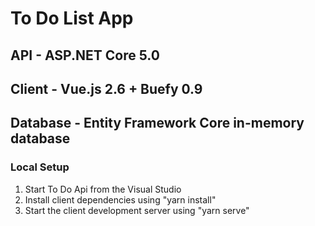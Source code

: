 # To Do List App

## API - ASP.NET Core 5.0

## Client - Vue.js 2.6 + Buefy 0.9

## Database - Entity Framework Core in-memory database

### Local Setup

1. Start To Do Api from the Visual Studio
2. Install client dependencies using "yarn install"
3. Start the client development server using "yarn serve"
